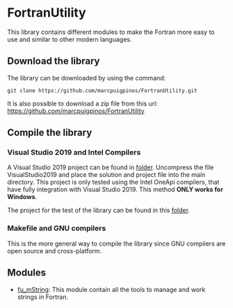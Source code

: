# FortranUtility

This library contains different modules to make the Fortran more easy to use and similar to other modern languages.

## Download the library

The library can be downloaded by using the command:

```
git clone https://github.com/marcpuigpinos/FortranUtility.git
```

It is also possible to download a zip file from this url: https://github.com/marcpuigpinos/FortranUtility

## Compile the library

### Visual Studio 2019 and Intel Compilers

A Visual Studio 2019 project can be found in [folder](Projects). Uncompress the file VisualStudio2019 and place the solution and project file into the main directory. This project is only tested using the Intel OneApi compilers, that have fully integration with Visual Studio 2019. This method **ONLY works for Windows**. 

The project for the test of the library can be found in this [folder](Tests/FortranUtilityTests/projects).

### Makefile and GNU compilers

This is the more general way to compile the library since GNU compilers are open source and cross-platform. 

## Modules

- [fu_mString](Documentation/fu_mString.md): This module contain all the tools to manage and work strings in Fortran.

